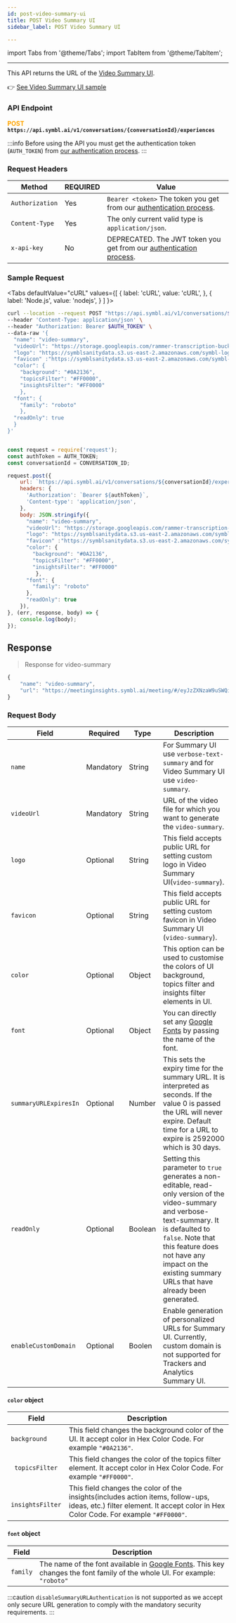 ```yaml
---
id: post-video-summary-ui
title: POST Video Summary UI
sidebar_label: POST Video Summary UI

---
```


import Tabs from '@theme/Tabs';
import TabItem from '@theme/TabItem';

---

This API returns the URL of the [Video Summary UI](/docs/pre-built-ui/video-summary-ui).

👉 [See Video Summary UI sample](https://meetinginsights.symbl.ai/meeting/?&_ga=2.58601642.1812540668.1636351782-1601661419.1619109767#/eyJzZXNzaW9uSWQiOiI2NTA0OTI1MTg4MDYzMjMyIiwidmlkZW9VcmwiOiJodHRwczovL3N0b3JhZ2UuZ29vZ2xlYXBpcy5jb20vcmFtbWVyLXRyYW5zY3JpcHRpb24tYnVja2V0LzE5MzE0MjMwMjMubXA0In0=?showVideoSummary=true)

### API Endpoint

**<font color="orange">POST</font> `https://api.symbl.ai/v1/conversations/{conversationId}/experiences`**

:::info
Before using the API you must get the authentication token (`AUTH_TOKEN`) from [our authentication process](/docs/developer-tools/authentication).
:::

### Request Headers

Method  | REQUIRED  | Value
---------- | ------- | -------
```Authorization``` | Yes | `Bearer <token>` The token you get from our [authentication process](/docs/developer-tools/authentication).
```Content-Type``` | Yes | The only current valid type is `application/json`.
```x-api-key``` | No | DEPRECATED. The JWT token you get from our [authentication process](/docs/developer-tools/authentication).

### Sample Request


<Tabs
  defaultValue="cURL"
  values={[
    { label: 'cURL', value: 'cURL', },
    { label: 'Node.js', value: 'nodejs', }
  ]
}>
<TabItem value="cURL">

```bash
curl --location --request POST "https://api.symbl.ai/v1/conversations/$CONVERSATION_ID/experiences" \
--header 'Content-Type: application/json' \
--header "Authorization: Bearer $AUTH_TOKEN" \
--data-raw '{
  "name": "video-summary",
  "videoUrl": "https://storage.googleapis.com/rammer-transcription-bucket/small.mp4",
  "logo": "https://symblsanitydata.s3.us-east-2.amazonaws.com/symbl-logo.png",
  "favicon" :"https://symblsanitydata.s3.us-east-2.amazonaws.com/symbl-favicon.png",
  "color": {
    "background": "#0A2136",
    "topicsFilter": "#FF0000",
    "insightsFilter": "#FF0000"
    },
  "font": {
    "family": "roboto"
    },
  "readOnly": true
  }
}'
```

</TabItem>

<TabItem value="nodejs">

```js

const request = require('request');
const authToken = AUTH_TOKEN;
const conversationId = CONVERSATION_ID;

request.post({
    url: `https://api.symbl.ai/v1/conversations/${conversationId}/experiences`,
    headers: {
      'Authorization': `Bearer ${authToken}`,
      'Content-type': 'application/json',
    },
    body: JSON.stringify({
      "name": "video-summary",
      "videoUrl": "https://storage.googleapis.com/rammer-transcription-bucket/small.mp4",
      "logo": "https://symblsanitydata.s3.us-east-2.amazonaws.com/symbl-logo.png",
      "favicon" :"https://symblsanitydata.s3.us-east-2.amazonaws.com/symbl-favicon.png",
      "color": {
        "background": "#0A2136",
        "topicsFilter": "#FF0000",
        "insightsFilter": "#FF0000"
         },
      "font": {
        "family": "roboto"
      },
      "readOnly": true
    }),
}, (err, response, body) => {
    console.log(body);
});
```

</TabItem>
</Tabs>

## Response

>Response for video-summary

```javascript
{
    "name": "video-summary",
    "url": "https://meetinginsights.symbl.ai/meeting/#/eyJzZXNzaW9uSWQiOiI1ODU5NjczMDg1MzEzMDI0IiwidmlkZW9VcmwiOiJodHRwczovL3N0b3JhZ2UuZ29vZ2xlYXBpcy5jb20vcmFtbWVyLXRyYW5zY3JpcHRpb24tYnVja2V0L3NtYWxsLm1wNCJ9?showVideoSummary=true"
}
```
### Request Body

Field  | Required  | Type | Description
---------- | ------- | ------- |  -------
```name``` | Mandatory | String |  For Summary UI use `verbose-text-summary` and for Video Summary UI use `video-summary`.
```videoUrl```| Mandatory | String |  URL of the video file for which you want to generate the `video-summary`.
```logo```| Optional | String |  This field accepts public URL for setting custom logo in Video Summary UI(`video-summary`).
```favicon```| Optional | String |  This field accepts public URL for setting custom favicon in Video Summary UI (`video-summary`).
```color```| Optional | Object | This option can be used to customise the colors of UI background, topics filter and insights filter elements in UI.
```font``` | Optional | Object | You can directly set any [Google Fonts](https://fonts.google.com/) by passing the name of the font.
```summaryURLExpiresIn``` | Optional | Number | This sets the expiry time for the summary URL. It is interpreted as seconds. If the value 0 is passed the URL will never expire. Default time for a URL to expire is 2592000 which is 30 days.
```readOnly``` | Optional | Boolean | Setting this parameter to `true` generates a non-editable, read-only version of the video-summary and verbose-text-summary. It is defaulted to `false`. Note that this feature does not have any impact on the existing summary URLs that have already been generated. 
```enableCustomDomain``` | Optional | Boolen |  Enable generation of personalized URLs for Summary UI. Currently, custom domain is not supported for Trackers and Analytics Summary UI. 

#### `color` object

Field  | Description
---------- | -------
```background ``` | This field changes the background color of the UI. It accept color in Hex Color Code. For example ``"#0A2136"``.
``` topicsFilter``` | This field changes the color of the topics filter element. It accept color in Hex Color Code. For example ``"#FF0000"``.
``` insightsFilter``` | This field changes the color of the insights(includes action items, follow-ups, ideas, etc.) filter element. It accept color in Hex Color Code. For example ``"#FF0000"``.

#### `font` object

Field  | Description
---------- | -------
```family``` | The name of the font available in [Google Fonts](https://fonts.google.com/). This key changes the font family of the whole UI. For example: `"roboto"`

:::caution
`disableSummaryURLAuthentication` is not supported as we accept only secure URL generation to comply with the mandatory security requirements. 
:::
